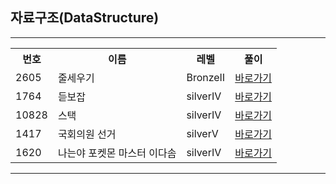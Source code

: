 ## 자료구조(DataStructure)
<hr>
<table>
  <tr>
    <th>번호</th>
    <th>이름</th>
    <th>레벨</th>
    <th>풀이</th>
  </tr>
  <tr>
    <td>2605</td>
    <td>줄세우기</td>
    <td>BronzeⅡ	 </td>
    <td><a href="https://github.com/y01044285848/Algorithm/tree/main/%EC%9C%A0%ED%98%95%EB%B3%84%20%EB%B6%84%EB%A5%98/Data%20Structure/linkGuide">바로가기</a></td> 
  </tr>
    <tr>
    <td>1764</td>
    <td>듣보잡</td>
    <td>silverIV	 </td>
    <td><a href="https://github.com/y01044285848/Algorithm/tree/main/%EC%9C%A0%ED%98%95%EB%B3%84%20%EB%B6%84%EB%A5%98/Data%20Structure/problems/1764">바로가기</a>         </td> 
  </tr>
  <tr>
    <td>10828</td>
    <td>스택</td>
    <td>silverIV	 </td>
    <td><a href="https://github.com/y01044285848/Algorithm/edit/main/%EC%9C%A0%ED%98%95%EB%B3%84%20%EB%B6%84%EB%A5%98/Data%20Structure/problems/10828">바로가기</a>         </td> 
  </tr>
  <tr>
    <td>1417</td>
    <td>국회의원 선거</td>
    <td>silverV	 </td>
    <td><a href="https://github.com/y01044285848/Algorithm/edit/main/%EC%9C%A0%ED%98%95%EB%B3%84%20%EB%B6%84%EB%A5%98/Data%20Structure/problems/1417">바로가기</a>         </td> 
  </tr>
  <tr>
    <td>1620</td>
    <td>나는야 포켓몬 마스터 이다솜</td>
    <td>silverIV	 </td>
    <td><a href="https://github.com/y01044285848/Algorithm/edit/main/%EC%9C%A0%ED%98%95%EB%B3%84%20%EB%B6%84%EB%A5%98/Data%20Structure/problems/1620">바로가기</a>         </td> 
  </tr>
</table>
<hr>
